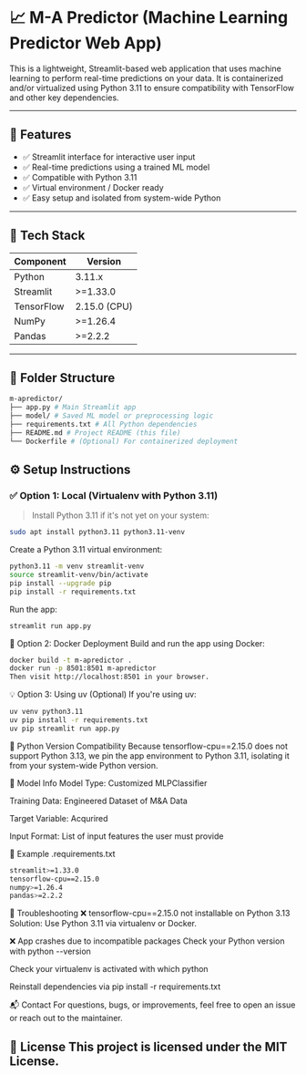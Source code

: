 # 📈 M-A Predictor (Machine Learning Predictor Web App)

This is a lightweight, Streamlit-based web application that uses machine learning to perform real-time predictions on your data. It is containerized and/or virtualized using Python 3.11 to ensure compatibility with TensorFlow and other key dependencies.

---

## 🚀 Features

- ✅ Streamlit interface for interactive user input
- ✅ Real-time predictions using a trained ML model
- ✅ Compatible with Python 3.11
- ✅ Virtual environment / Docker ready
- ✅ Easy setup and isolated from system-wide Python

---

## 🧱 Tech Stack

| Component       | Version         |
|----------------|-----------------|
| Python         | 3.11.x          |
| Streamlit      | >=1.33.0        |
| TensorFlow     | 2.15.0 (CPU)    |
| NumPy          | >=1.26.4        |
| Pandas         | >=2.2.2         |

---

## 📂 Folder Structure
```bash
m-apredictor/
├── app.py # Main Streamlit app
├── model/ # Saved ML model or preprocessing logic
├── requirements.txt # All Python dependencies
├── README.md # Project README (this file)
└── Dockerfile # (Optional) For containerized deployment
```


## ⚙️ Setup Instructions

### ✅ Option 1: Local (Virtualenv with Python 3.11)

> Install Python 3.11 if it's not yet on your system:
```bash
sudo apt install python3.11 python3.11-venv
```

Create a Python 3.11 virtual environment:
```bash
python3.11 -m venv streamlit-venv
source streamlit-venv/bin/activate
pip install --upgrade pip
pip install -r requirements.txt
```

Run the app:
```bash
streamlit run app.py
```

🐳 Option 2: Docker Deployment
Build and run the app using Docker:

```bash
docker build -t m-apredictor .
docker run -p 8501:8501 m-apredictor
Then visit http://localhost:8501 in your browser.
```

💡 Option 3: Using uv (Optional)
If you're using uv:

```bash
uv venv python3.11
uv pip install -r requirements.txt
uv pip streamlit run app.py
```

🔐 Python Version Compatibility
Because tensorflow-cpu==2.15.0 does not support Python 3.13, we pin the app environment to Python 3.11, isolating it from your system-wide Python version.

🧠 Model Info
Model Type: Customized MLPClassifier 

Training Data: Engineered Dataset of M&A Data

Target Variable: Acqurired

Input Format: List of input features the user must provide

📜 Example .requirements.txt
```bash
streamlit>=1.33.0
tensorflow-cpu==2.15.0
numpy>=1.26.4
pandas>=2.2.2
```

🔧 Troubleshooting
❌ tensorflow-cpu==2.15.0 not installable on Python 3.13
Solution: Use Python 3.11 via virtualenv or Docker.

❌ App crashes due to incompatible packages
Check your Python version with python --version

Check your virtualenv is activated with which python

Reinstall dependencies via pip install -r requirements.txt

📬 Contact
For questions, bugs, or improvements, feel free to open an issue or reach out to the maintainer.

📄 License
This project is licensed under the MIT License.
---
